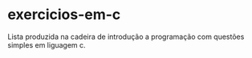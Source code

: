 # exercicios-em-c

Lista produzida na cadeira de introdução a programação com questões simples em liguagem c.
